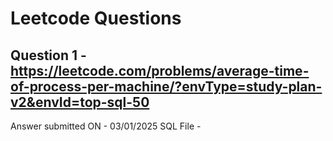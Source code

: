 # Leetcode Questions

## Question 1 - https://leetcode.com/problems/average-time-of-process-per-machine/?envType=study-plan-v2&envId=top-sql-50 
Answer submitted ON - 03/01/2025
SQL File - 
